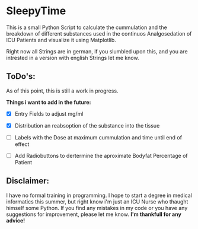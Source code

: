 # SleepyTime

This is a small Python Script to calculate the cummulation and the breakdown of different substances used in the continuos Analgosedation of ICU Patients and visualize it using Matplotlib.

Right now all Strings are in german, if you slumbled upon this, and you are intrested in a version with english Strings let me know.


## ToDo's:
As of this point, this is still a work in progress.

__Things i want to add in the future:__
- [x] Entry Fields to adjust mg/ml
- [x] Distribution an reabsoption of the substance into the tissue
- [ ] Labels with the Dose at maximum cummulation and time until end of effect
- [ ] Add Radiobuttons to dertermine the aproximate Bodyfat Percentage of Patient


## Disclaimer:
I have no formal training in programming. I hope to start a degree in medical informatics this summer, but right know i'm just an ICU Nurse who thaught himself some Python. If you find any mistakes in my code or you have any suggestions for improvement, please let me know.
__I'm thankfull for any advice!__